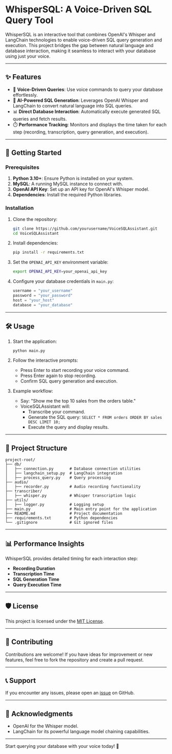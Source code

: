 # WhisperSQL: A Voice-Driven SQL Query Tool

WhisperSQL is an interactive tool that combines OpenAI's Whisper and LangChain technologies to enable voice-driven SQL query generation and execution. This project bridges the gap between natural language and database interaction, making it seamless to interact with your database using just your voice.

---

## ✨ Features

- 🎤 **Voice-Driven Queries**: Use voice commands to query your database effortlessly.
- 🧠 **AI-Powered SQL Generation**: Leverages OpenAI Whisper and LangChain to convert natural language into SQL queries.
- 📊 **Direct Database Interaction**: Automatically execute generated SQL queries and fetch results.
- ⏱️ **Performance Tracking**: Monitors and displays the time taken for each step (recording, transcription, query generation, and execution).

---

## 🚀 Getting Started

### Prerequisites

1. **Python 3.10+**: Ensure Python is installed on your system.
2. **MySQL**: A running MySQL instance to connect with.
3. **OpenAI API Key**: Set up an API key for OpenAI's Whisper model.
4. **Dependencies**: Install the required Python libraries.

### Installation

1. Clone the repository:
   ```bash
   git clone https://github.com/yourusername/VoiceSQLAssistant.git
   cd VoiceSQLAssistant
   ```

2. Install dependencies:
   ```bash
   pip install -r requirements.txt
   ```

3. Set the `OPENAI_API_KEY` environment variable:
   ```bash
   export OPENAI_API_KEY=your_openai_api_key
   ```

4. Configure your database credentials in `main.py`:
   ```python
   username = "your_username"
   password = "your_password"
   host = "your_host"
   database = "your_database"
   ```

---

## 🛠 Usage

1. Start the application:
   ```bash
   python main.py
   ```

2. Follow the interactive prompts:
   - Press Enter to start recording your voice command.
   - Press Enter again to stop recording.
   - Confirm SQL query generation and execution.

3. Example workflow:
   - Say: "Show me the top 10 sales from the orders table."
   - VoiceSQLAssistant will:
     - Transcribe your command.
     - Generate the SQL query: `SELECT * FROM orders ORDER BY sales DESC LIMIT 10;`
     - Execute the query and display results.


---

## 📂 Project Structure

```plaintext
project-root/
├── db/
│   ├── connection.py       # Database connection utilities
│   ├── langchain_setup.py  # LangChain integration
│   ├── process_query.py    # Query processing
├── audio/
│   ├── recorder.py         # Audio recording functionality
├── transcriber/
│   ├── whisper.py          # Whisper transcription logic
├── utils/
│   ├── logger.py           # Logging setup
├── main.py                 # Main entry point for the application
├── README.md               # Project documentation
├── requirements.txt        # Python dependencies
└── .gitignore              # Git ignored files
```

---

## 📊 Performance Insights

WhisperSQL provides detailed timing for each interaction step:
- **Recording Duration**
- **Transcription Time**
- **SQL Generation Time**
- **Query Execution Time**

---

## 🛡 License

This project is licensed under the [MIT License](LICENSE).

---

## 🤝 Contributing

Contributions are welcome! If you have ideas for improvement or new features, feel free to fork the repository and create a pull request.

---

## 📞 Support

If you encounter any issues, please open an [issue](https://github.com/KueipoH/VoiceSQLAssistant/issues) on GitHub.

---

## 🌟 Acknowledgments

- OpenAI for the Whisper model.
- LangChain for its powerful language model chaining capabilities.

---

Start querying your database with your voice today! 🎉

